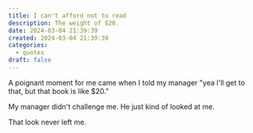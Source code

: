 ```yaml
---
title: I can't afford not to read
description: The weight of $20.
date: 2024-03-04 21:39:39
created: 2024-03-04 21:39:39
categories:
  - quotes
draft: false
---
```

A poignant moment for me came when I told my manager "yea I'll get to that, but that book is like $20."

My manager didn't challenge me. He just kind of looked at me. 

That look never left me. 
